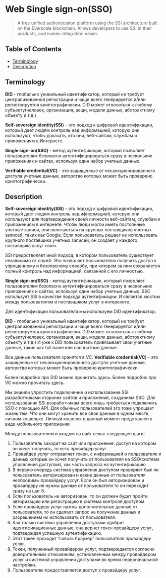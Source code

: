 # Web Single sign-on(SSO) 
> A free unified authentication platform using the SSI architecture built on the Everscale blockchain. Allows developers to use SSI in their products, and makes integration easier.


## Table of Contents

- [Terminology](#terminology)
- [Description](#description)

## Terminology

**DID** -  глобально уникальный идентификатор, который не требует централизованной регистрации и чаще всего генерируется и/или регистрируется криптографически. DID может относиться к любому субъекту(человек, организация, вещи, модели данных, абстрактному объекту и т.д.)

**Self-sovereign identity(SSI)** - это подход к цифровой идентификации, который дает людям контроль над информацией, которую они используют, чтобы доказать, кто они, веб-сайтам, службам и приложениям в Интернете.

**Single sign-on(SSO)** - метод аутентификации, который позволяет пользователям безопасно аутентифицироваться сразу в нескольких приложениях и сайтах, используя один набор учетных данных.

**Verifiable credential(VC)** - это защищенные от несанкционированного доступа учетные данные, авторство которых может быть проверено криптографически.

## Description

**Self-sovereign identity(SSI)** - это подход к цифровой идентификации, который дает людям контроль над ифнормацией, которую они используют для подтверждения своей личности веб-сайтам, службам и приложениям в интернете. Чтобы люди могли иметь постоянные учетные записи, они пологаються на крупных поставщиков учетных записей, таких как Google. Если пользователь решает не использовать крупного поставщика учетных записей, он создает у каждого поставщика услуг свою.

SSI предостволяет иной подход, в котором пользователь существует независимо от служб. Это позволяет пользователю получить доступ к упрощенному и безопасному способу, при котором за ним сохраняется полный контроль над информацией, связанной с его личностью.


**Single sign-on(SSO)** - метод аутентификации, который позволяет пользователям безопасно аутентифицироваться сразу в нескольких приложениях и сайтах, используя один набор учетных данных. SSO использует SSI в качестве подхода аутентификации. И является мостом между пользователем и поставщиком услуг в интеренете. 


Для идентификации пользователя мы используем DID идентификатор.

**DID** -  глобально уникальный идентификатор, который не требует централизованной регистрации и чаще всего генерируется и/или регистрируется криптографически. DID может относиться к любому субъекту(человек, организация, вещи, модели данных, абстрактному объекту и т.д.)
И уже к DID пользователь привязывает свои учетные данные, такие как full name или паспортные данные.

Все данные пользователя хранятся в VC.
**Verifiable credential(VC)** - это защищенные от несанкционированного доступа учетные данные, авторство которых может быть проверено криптографически.

Более подробно про DID можно прочитать здесь.
Более подробно про VC можно прочитать здесь.


Мы решили упростить подключение и использование SSI разработчиками стороних сайтов и приложений, созданием SSO. Для использования SSI разработчикам всего лишь требуеться подключить SSO с помощью API. Для обычных пользователей это тоже упрощает жизнь тем. Что они могут хранить все свои данные в одном месте, личном кошельке. Личный кошелек в данный момент представлен в виде мобильного приложения.

Между пользователем и входом на сайт лежат следующее шаги:
1) Пользователь заходит на сайт или приложение, доступ на котором он хочет получить, то есть провайдер услуг.
2) Провайдер услуг отправляет токен, с информацией о пользователе и данных которые он хочет получить от пользователя на SSO(система управления доступом), как часть запроса на аутентификацию.
3) В первую очередь система управления доступом проверяет был ли пользователь авторизирован и какие данные от пользователя необходимы провайдеру услуг. Если он был авторизирован и провайдеру не нужны данные от пользователя то он переходит сразу на шаг 6.
4) Если пользователь не авторизован, то он должен будет пройти авторизацию или регистрацию в система контроля доступом.
5) Если провайдеру услуг нужны дополнительные данные от пользователя, то он сделает запрос на получение данных и разрешением их использовать от пользователя.
6) Как только система управления доступами одобрит идентификационные данные, она вернет токен провайдеру услуг, подтверждая успешную аутентификацию.
7) Этот токен проходит “сквозь браузер” пользователя провайдеру услуг.
8) Токен, полученный провайдером услуг, подтверждается согласно доверительным отношениям, установленным между провайдером услуг и системой управления доступами во время первоначальной настройки.
9) Пользователю предоставляется доступ к провайдеру услуг.

